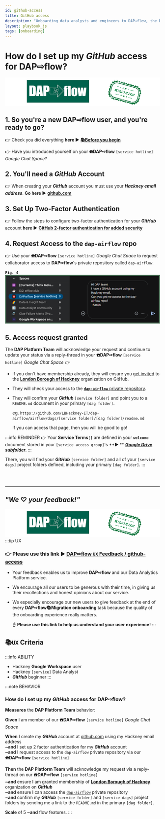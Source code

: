 ```yaml
---
id: github-access
title: GitHub access
description: "Onboarding data analysts and engineers to DAP⇨flow, the Data Analytics Platform Airflow integration."
layout: playbook_js
tags: [onboarding]
---
```


# How do I set up my ***GitHub*** access for **DAP⇨flow**?
![DAP⇨flow](../images/DAPairflowFLOWmigration.png)  

## 1. So you're a new DAP⇨flow user, and you're ready to go?
 
👉 Check you did everything **here ►** **[📚Before you begin](../parking/begin)** 

👉 Have you introduced yourself on your **☎️DAP⇨flow** `[service hotline]` *Google Chat Space*?  
      
## 2. You'll need a ***GitHub*** Account

👉 When creating your ***GitHub*** account you must use your ***Hackney email address***. **Go here ►** [**github.com**](https://github.com/) 

## 3. Set Up Two-Factor Authentication

👉 Follow the steps to configure two-factor authentication for your ***GitHub*** account **here ►** [**GitHub 2-factor authentication for added security**](https://docs.github.com/en/authentication/securing-your-account-with-two-factor-authentication-2fa/configuring-two-factor-authentication)

## 4. Request Access to the `dap-airflow` repo

👉 Use your **☎️DAP⇨flow** `[service hotline]` *Google Chat Space* to request collaborator access to **DAP⇨flow**'s private repository called `dap-airflow`.

**`Fig. 4`** ![Fig. 4](../images/parking-github-access-four.png)

## 5. Access request granted
The **DAP Platform Team** will acknowledge your request and continue to update your status via a reply-thread in your **☎️DAP⇨flow** `[service hotline]` *Google Chat Space* 👉

* If you don't have membership already, they will ensure you [get invited](https://docs.github.com/en/enterprise-cloud@latest/organizations/managing-membership-in-your-organization/inviting-users-to-join-your-organization) to the [**London Borough of Hackney**](https://github.com/LBHackney-IT) organization on GitHub.

* They will check your access to the [**`dap-airflow`** private repository](https://github.com/LBHackney-IT/dap-airflow).

* They will confirm your ***GitHub*** `[service folder]` and point you to a `README.md` document in your primary `[dag folder]`.  

    eg. `https://github.com/LBHackney-IT/dap-airflow/airflow/dags/[service folder]/[dag folder]/readme.md`  

    If you can access that page, then you will be good to go!

:::info REMINDER
👉  Your **Service Terms`[]`** are defined in your **`welcome`** document stored in your `[service access group]`'s **► ** [***Google Drive subfolder***](https://drive.google.com/drive/folders/1soY6hORmPVlRvlW_t1V1hTFXfZbLt6NS?usp=drive_link). 
:::

There, you will find your  ***GitHub*** `[service folder]` and all of your `[service dags]` project folders defined, including your primary `[dag folder]`.
:::

<br> 
</br>  

---
## ***"We* ♡ *your feedback!"***  

![DAP⇨flow](../images/DAPairflowFLOWmigration.png)   
:::tip UX  
### 👉 Please use **this link ►** [**DAP⇨flow** `UX` **Feedback / github-access**](https://docs.google.com/forms/d/e/1FAIpQLSc7nv1XmfRJKZlZTYIJQxAwbimUfsZLXQOVt3TJO-zUOjcRGQ/viewform?usp=pp_url&entry.339550210=github-access)  

- Your feedback enables us to improve **DAP⇨flow** and our Data Analytics Platform service.  
- We encourage all our users to be generous with their time, in giving us their recollections and honest opinions about our service.  
- We especially encourage our new users to give feedback at the end of every **DAP⇨flow📚Migration onboarding** task because the quality of the onboarding experience really matters.  

    ☝ **Please use this link to help us understand your user experience!**
:::

## 📚`UX` Criteria  
:::info ABILITY  
* Hackney **Google Workspace** user 
* Hackney `[service]` Data Analyst
* ***GitHub*** beginner
:::

:::note BEHAVIOR  
### How do I set up my ***GitHub*** access for **DAP⇨flow**?
**Measures** the **DAP Platform Team** behavior:  

**Given** I am member of our **☎️DAP⇨flow** `[service hotline]` *Google Chat Space*

**When** I create my ***GitHub*** account at [github.com](https://github.com/) using my Hackney email address  
**~and** I set up 2 factor authentication for my ***GitHub*** account  
**~and** I request access to the `dap-airflow` private repository via our **☎️DAP⇨flow** `[service hotline]`


**Then** the **DAP Platform Team** will acknowledge my request via a reply-thread on our **☎️DAP⇨flow** `[service hotline]`   
**~and** ensure I am granted membership of [**London Borough of Hackney**](https://github.com/LBHackney-IT) organization on ***GitHub***  
**~and** ensure I can access the [`dap-airflow`](https://github.com/LBHackney-IT/dap-airflow) private repository  
**~and** confirm my ***GitHub*** `[service folder]` and `[service dags]` project folders by sending me a link to the `README.md` in the primary `[dag folder]`.  

**Scale** of 5 **~and** flow features.
:::
